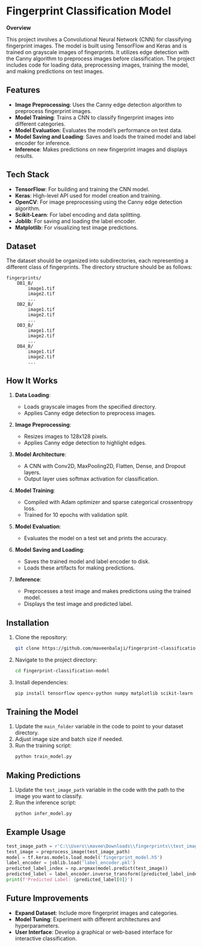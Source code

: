 # Fingerprint Classification Model

**Overview**

This project involves a Convolutional Neural Network (CNN) for classifying fingerprint images. The model is built using TensorFlow and Keras and is trained on grayscale images of fingerprints. It utilizes edge detection with the Canny algorithm to preprocess images before classification. The project includes code for loading data, preprocessing images, training the model, and making predictions on test images.

## Features

- **Image Preprocessing**: Uses the Canny edge detection algorithm to preprocess fingerprint images.
- **Model Training**: Trains a CNN to classify fingerprint images into different categories.
- **Model Evaluation**: Evaluates the model’s performance on test data.
- **Model Saving and Loading**: Saves and loads the trained model and label encoder for inference.
- **Inference**: Makes predictions on new fingerprint images and displays results.

## Tech Stack

- **TensorFlow**: For building and training the CNN model.
- **Keras**: High-level API used for model creation and training.
- **OpenCV**: For image preprocessing using the Canny edge detection algorithm.
- **Scikit-Learn**: For label encoding and data splitting.
- **Joblib**: For saving and loading the label encoder.
- **Matplotlib**: For visualizing test image predictions.

## Dataset

The dataset should be organized into subdirectories, each representing a different class of fingerprints. The directory structure should be as follows:

```
fingerprints/
    DB1_B/
        image1.tif
        image2.tif
        ...
    DB2_B/
        image1.tif
        image2.tif
        ...
    DB3_B/
        image1.tif
        image2.tif
        ...
    DB4_B/
        image1.tif
        image2.tif
        ...
```

## How It Works

1. **Data Loading**:
   - Loads grayscale images from the specified directory.
   - Applies Canny edge detection to preprocess images.

2. **Image Preprocessing**:
   - Resizes images to 128x128 pixels.
   - Applies Canny edge detection to highlight edges.

3. **Model Architecture**:
   - A CNN with Conv2D, MaxPooling2D, Flatten, Dense, and Dropout layers.
   - Output layer uses softmax activation for classification.

4. **Model Training**:
   - Compiled with Adam optimizer and sparse categorical crossentropy loss.
   - Trained for 10 epochs with validation split.

5. **Model Evaluation**:
   - Evaluates the model on a test set and prints the accuracy.

6. **Model Saving and Loading**:
   - Saves the trained model and label encoder to disk.
   - Loads these artifacts for making predictions.

7. **Inference**:
   - Preprocesses a test image and makes predictions using the trained model.
   - Displays the test image and predicted label.

## Installation

1. Clone the repository:
   ```bash
   git clone https://github.com/maveenbalaji/fingerprint-classification-model.git
   ```

2. Navigate to the project directory:
   ```bash
   cd fingerprint-classification-model
   ```

3. Install dependencies:
   ```bash
   pip install tensorflow opencv-python numpy matplotlib scikit-learn joblib
   ```

## Training the Model

1. Update the `main_folder` variable in the code to point to your dataset directory.
2. Adjust image size and batch size if needed.
3. Run the training script:
   ```bash
   python train_model.py
   ```

## Making Predictions

1. Update the `test_image_path` variable in the code with the path to the image you want to classify.
2. Run the inference script:
   ```bash
   python infer_model.py
   ```

## Example Usage

```python
test_image_path = r'C:\\Users\\mavee\Downloads\\fingerprints\\test_image.tif'
test_image = preprocess_image(test_image_path)
model = tf.keras.models.load_model('fingerprint_model.h5')
label_encoder = joblib.load('label_encoder.pkl')
predicted_label_index = np.argmax(model.predict(test_image))
predicted_label = label_encoder.inverse_transform([predicted_label_index])
print(f'Predicted Label: {predicted_label[0]}')
```

## Future Improvements

- **Expand Dataset**: Include more fingerprint images and categories.
- **Model Tuning**: Experiment with different architectures and hyperparameters.
- **User Interface**: Develop a graphical or web-based interface for interactive classification.

